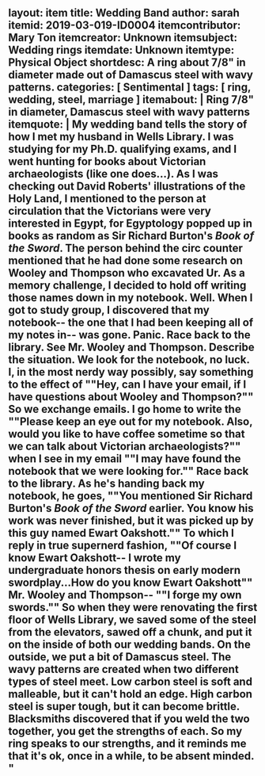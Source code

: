layout: item
title: Wedding Band
author: sarah
itemid: 2019-03-019-ID0004
itemcontributor: Mary Ton
itemcreator: Unknown
itemsubject: Wedding rings
itemdate: Unknown
itemtype: Physical Object
shortdesc: A ring about 7/8" in diameter made out of Damascus steel with wavy patterns. 
categories: [ Sentimental ]
tags: [ ring, wedding, steel, marriage ]
itemabout: |
 Ring 7/8" in diameter, Damascus steel with wavy patterns 
itemquote: |
 My wedding band tells the story of how I met my husband in Wells Library. I was studying for my Ph.D. qualifying exams, and I went hunting for books about Victorian archaeologists (like one does...). As I was checking out David Roberts' illustrations of the Holy Land, I mentioned to the person at circulation that the Victorians were very interested in Egypt, for Egyptology popped up in books as random as Sir Richard Burton's _Book of the Sword_. The person behind the circ counter mentioned that he had done some research on Wooley and Thompson who excavated Ur. As a memory challenge, I decided to hold off writing those names down in my notebook. Well. When I got to study group, I discovered that my notebook-- the one that I had been keeping all of my notes in-- was gone. Panic. Race back to the library. See Mr. Wooley and Thompson. Describe the situation. We look for the notebook, no luck. I, in the most nerdy way possibly, say something to the effect of ""Hey, can I have your email, if I have questions about Wooley and Thompson?"" So we exchange emails. I go home to write the ""Please keep an eye out for my notebook. Also, would you like to have coffee sometime so that we can talk about Victorian archaeologists?"" when I see in my email ""I may have found the notebook that we were looking for."" Race back to the library. As he's handing back my notebook, he goes, ""You mentioned Sir Richard Burton's _Book of the Sword_ earlier. You know his work was never finished, but it was picked up by this guy named Ewart Oakshott."" To which I reply in true supernerd fashion, ""Of course I know Ewart Oakshott-- I wrote my undergraduate honors thesis on early modern swordplay...How do you know Ewart Oakshott"" Mr. Wooley and Thompson-- ""I forge my own swords.""
 So when they were renovating the first floor of Wells Library, we saved some of the steel from the elevators, sawed off a chunk, and put it on the inside of both our wedding bands. On the outside, we put a bit of Damascus steel. The wavy patterns are created when two different types of steel meet. Low carbon steel is soft and malleable, but it can't hold an edge. High carbon steel is super tough, but it can become brittle. Blacksmiths discovered that if you weld the two together, you get the strengths of each. So my ring speaks to our strengths, and it reminds me that it's ok, once in a while, to be absent minded. "
---
